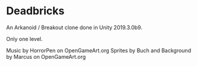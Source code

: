 # Deadbricks
 An Arkanoid / Breakout clone done in Unity 2019.3.0b9.

Only one level.

Music by HorrorPen on OpenGameArt.org
Sprites by Buch and Background by Marcus on OpenGameArt.org